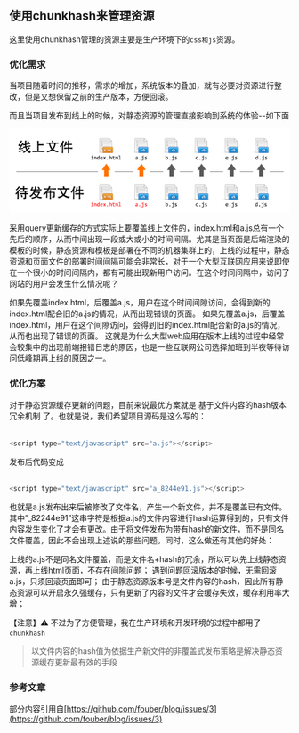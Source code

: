 ## 使用chunkhash来管理资源

这里使用chunkhash管理的资源主要是生产环境下的`css和js`资源。


### 优化需求

当项目随着时间的推移，需求的增加，系统版本的叠加，就有必要对资源进行整改，但是又想保留之前的生产版本，方便回滚。

而且当项目发布到线上的时候，对静态资源的管理直接影响到系统的体验--如下面

![deploy](./images/deploy.png)

采用query更新缓存的方式实际上要覆盖线上文件的，index.html和a.js总有一个先后的顺序，从而中间出现一段或大或小的时间间隔。尤其是当页面是后端渲染的模板的时候，静态资源和模板是部署在不同的机器集群上的，上线的过程中，静态资源和页面文件的部署时间间隔可能会非常长，对于一个大型互联网应用来说即使在一个很小的时间间隔内，都有可能出现新用户访问。在这个时间间隔中，访问了网站的用户会发生什么情况呢？

如果先覆盖index.html，后覆盖a.js，用户在这个时间间隙访问，会得到新的index.html配合旧的a.js的情况，从而出现错误的页面。
如果先覆盖a.js，后覆盖index.html，用户在这个间隙访问，会得到旧的index.html配合新的a.js的情况，从而也出现了错误的页面。
这就是为什么大型web应用在版本上线的过程中经常会较集中的出现前端报错日志的原因，也是一些互联网公司选择加班到半夜等待访问低峰期再上线的原因之一。


### 优化方案

对于静态资源缓存更新的问题，目前来说最优方案就是 基于文件内容的hash版本冗余机制 了。也就是说，我们希望项目源码是这么写的：

```javascript

<script type="text/javascript" src="a.js"></script>

```

发布后代码变成

```javascript

<script type="text/javascript" src="a_8244e91.js"></script>

```

也就是a.js发布出来后被修改了文件名，产生一个新文件，并不是覆盖已有文件。其中”_82244e91”这串字符是根据a.js的文件内容进行hash运算得到的，只有文件内容发生变化了才会有更改。由于将文件发布为带有hash的新文件，而不是同名文件覆盖，因此不会出现上述说的那些问题。同时，这么做还有其他的好处：

上线的a.js不是同名文件覆盖，而是文件名+hash的冗余，所以可以先上线静态资源，再上线html页面，不存在间隙问题；
遇到问题回滚版本的时候，无需回滚a.js，只须回滚页面即可；
由于静态资源版本号是文件内容的hash，因此所有静态资源可以开启永久强缓存，只有更新了内容的文件才会缓存失效，缓存利用率大增；

【注意】⚠️ ️不过为了方便管理，我在生产环境和开发环境的过程中都用了`chunkhash`

> 以文件内容的hash值为依据生产新文件的非覆盖式发布策略是解决静态资源缓存更新最有效的手段


### 参考文章

部分内容引用自[https://github.com/fouber/blog/issues/3](https://github.com/fouber/blog/issues/3)

